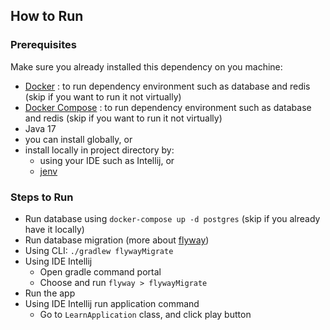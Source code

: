 ## How to Run
### Prerequisites
Make sure you already installed this dependency on you machine:
- [Docker](https://docs.docker.com/engine/install/) : to run dependency environment such as database and redis (skip if you want to run it not virtually)
- [Docker Compose](https://docs.docker.com/compose/install/) : to run dependency environment such as database and redis (skip if you want to run it not virtually)
- Java 17
- you can install globally, or
- install locally in project directory by:
	- using your IDE such as Intellij, or
	- [jenv](https://github.com/jenv/jenv)

### Steps to Run
- Run database using `docker-compose up -d postgres` (skip if you already have it locally)
- Run database migration (more about [flyway](https://documentation.red-gate.com/fd/redgate-flyway-documentation-138346877.html))
- Using CLI: `./gradlew flywayMigrate`
- Using IDE Intellij
	- Open gradle command portal
	- Choose and run `flyway > flywayMigrate`
- Run the app
- Using IDE Intellij run application command
	- Go to `LearnApplication` class, and click play button
